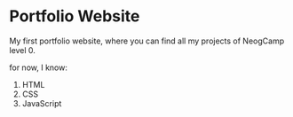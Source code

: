 <h1>Portfolio Website</h1>

My first portfolio website, where you can find all my projects of NeogCamp level 0.

for now, I know:
<ol>
<li>HTML</li>
<li>CSS</li>
<li>JavaScript</li>
</ol>
